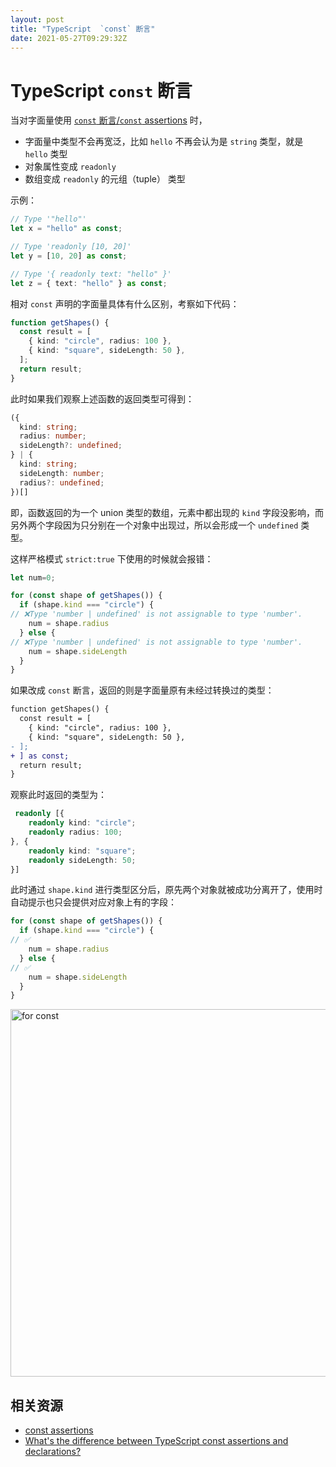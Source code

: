 ```yaml
---
layout: post
title: "TypeScript  `const` 断言"
date: 2021-05-27T09:29:32Z
---
```

# TypeScript  `const` 断言

当对字面量使用 [`const` 断言/`const` assertions](https://www.typescriptlang.org/docs/handbook/release-notes/typescript-3-4.html#const-assertions) 时，

- 字面量中类型不会再宽泛，比如 `hello` 不再会认为是 `string` 类型，就是 `hello` 类型
- 对象属性变成 `readonly`
- 数组变成 `readonly` 的元组（tuple） 类型

示例：

```ts
// Type '"hello"'
let x = "hello" as const;

// Type 'readonly [10, 20]'
let y = [10, 20] as const;

// Type '{ readonly text: "hello" }'
let z = { text: "hello" } as const;
```

相对 `const` 声明的字面量具体有什么区别，考察如下代码：

```ts
function getShapes() {
  const result = [
    { kind: "circle", radius: 100 },
    { kind: "square", sideLength: 50 },
  ];
  return result;
}
```

此时如果我们观察上述函数的返回类型可得到：

```ts
({
  kind: string;
  radius: number;
  sideLength?: undefined;
} | {
  kind: string;
  sideLength: number;
  radius?: undefined;
})[]
```

即，函数返回的为一个 union 类型的数组，元素中都出现的 `kind` 字段没影响，而另外两个字段因为只分别在一个对象中出现过，所以会形成一个 `undefined` 类型。

这样严格模式 `strict:true` 下使用的时候就会报错：

```ts
let num=0;

for (const shape of getShapes()) {
  if (shape.kind === "circle") {
// ❌Type 'number | undefined' is not assignable to type 'number'.
    num = shape.radius
  } else {
// ❌Type 'number | undefined' is not assignable to type 'number'.
    num = shape.sideLength
  }
}
```

如果改成 `const` 断言，返回的则是字面量原有未经过转换过的类型：

```diff
function getShapes() {
  const result = [
    { kind: "circle", radius: 100 },
    { kind: "square", sideLength: 50 },
- ];
+ ] as const;
  return result;
}
```

观察此时返回的类型为：

```ts
 readonly [{
    readonly kind: "circle";
    readonly radius: 100;
}, {
    readonly kind: "square";
    readonly sideLength: 50;
}]
```

此时通过 `shape.kind` 进行类型区分后，原先两个对象就被成功分离开了，使用时自动提示也只会提供对应对象上有的字段：

```ts
for (const shape of getShapes()) {
  if (shape.kind === "circle") {
// ✅
    num = shape.radius
  } else {
// ✅
    num = shape.sideLength
  }
}
```

<img width="588" alt="for const" src="https://user-images.githubusercontent.com/3783096/119802309-068a2c80-bf11-11eb-95ff-332228ac1abb.png">


## 相关资源

- [const assertions](https://www.typescriptlang.org/docs/handbook/release-notes/typescript-3-4.html#const-assertions)
- [What's the difference between TypeScript const assertions and declarations?](https://stackoverflow.com/a/55230945/1553656)

